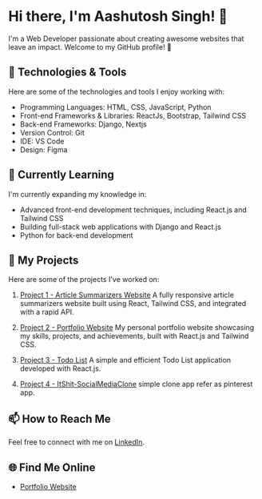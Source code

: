 # Hi there, I'm Aashutosh Singh! 👋

I'm a Web Developer passionate about creating awesome websites that leave an impact. Welcome to my GitHub profile! 🚀

## 🔧 Technologies & Tools

Here are some of the technologies and tools I enjoy working with:

- Programming Languages: HTML, CSS, JavaScript, Python
- Front-end Frameworks & Libraries: ReactJs, Bootstrap, Tailwind CSS
- Back-end Frameworks: Django, Nextjs
- Version Control: Git
- IDE: VS Code
- Design: Figma

## 🌱 Currently Learning

I'm currently expanding my knowledge in:

- Advanced front-end development techniques, including React.js and Tailwind CSS
- Building full-stack web applications with Django and React.js
- Python for back-end development

## 📁 My Projects

Here are some of the projects I've worked on:

1. [Project 1 - Article Summarizers Website](https://articlesummarizers-3110.netlify.app/)
   A fully responsive article summarizers website built using React, Tailwind CSS, and integrated with a rapid API.

2. [Project 2 - Portfolio Website](https://myportfolio-singh.vercel.app/)
   My personal portfolio website showcasing my skills, projects, and achievements, built with React.js and Tailwind CSS.
   
3. [Project 3 - Todo List](https://aashus3110.github.io/My-To-Do.github.io/#/)
   A simple and efficient Todo List application developed with React.js.

4. [Project 4 - ItShit-SocialMediaClone](https://itshit-3110.netlify.app/)
   simple clone app refer as pinterest app.

## 📫 How to Reach Me

Feel free to connect with me on [LinkedIn](https://www.linkedin.com/in/aashu3110/).

## 🌐 Find Me Online

- [Portfolio Website](https://myportfolio-singh.vercel.app/)
